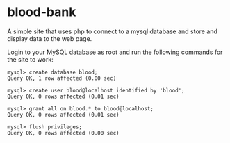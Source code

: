 # blood-bank
A simple site that uses php to connect to a mysql database and store and display data to the web page.

Login to your MySQL database as root and run the following commands for the site to work:

```
mysql> create database blood;
Query OK, 1 row affected (0.00 sec)

mysql> create user blood@localhost identified by 'blood';
Query OK, 0 rows affected (0.01 sec)

mysql> grant all on blood.* to blood@localhost;
Query OK, 0 rows affected (0.01 sec)

mysql> flush privileges;
Query OK, 0 rows affected (0.00 sec)
```

